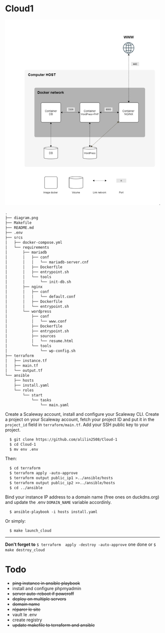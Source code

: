 # Cloud1

![Diagram](diagram.png)
```
.
├── diagram.png
├── Makefile
├── README.md
├── .env
├── srcs
│   ├── docker-compose.yml
│   └── requirements
│       ├── mariadb
│       │   ├── conf
│       │   │   └── mariadb-server.cnf
│       │   ├── Dockerfile
│       │   ├── entrypoint.sh
│       │   └── tools
│       │       └── init-db.sh
│       ├── nginx
│       │   ├── conf
│       │   │   └── default.conf
│       │   ├── Dockerfile
│       │   └── entrypoint.sh
│       └── wordpress
│           ├── conf
│           │   └── www.conf
│           ├── Dockerfile
│           ├── entrypoint.sh
│           ├── sources
│           │   └── resume.html
│           └── tools
│               └── wp-config.sh
├── terraform
│   ├── instance.tf
│   ├── main.tf
│   └── output.tf
└── ansible
    ├── hosts
    ├── install.yaml
    └── roles
        └── start
            └── tasks
                └── main.yaml

```

  Create a Scaleway account, install and configure your Scaleway CLI.  Create a
  project on your Scaleway account, fetch your project ID and put it in the
  `project_id` field in `terraform/main.tf`.  Add your SSH public key to your
  project.

```
  $ git clone https://github.com/alilin2508/Cloud-1
  $ cd Cloud-1
  $ mv env .env
```  
Then:
```
  $ cd terraform
  $ terraform apply -auto-approve
  $ terraform output public_ip1 >../ansible/hosts
  $ terraform output public_ip2 >>../ansible/hosts
  $ cd ../ansible
```

  Bind your instance IP address to a domain name (free ones on duckdns.org) and
  update the .env `DOMAIN_NAME` variable accordinly.

```
  $ ansible-playbook -i hosts install.yaml
```
Or simply:
```
  $ make launch_cloud
```

----------

  **Don't forget to** `$ terraform  apply -destroy -auto-approve` one done or `$ make destroy_cloud`


# Todo

  - ~~ping instance in ansible playbook~~
  - install and configure phpmyadmin
  - ~~server auto-reboot if poweroff~~
  - ~~deploy on multiple servers~~
  - ~~domain name~~
  - ~~réparer le site~~
  - vault le .env
  - create registry
  - ~~update makefile to terraform and ansible~~
